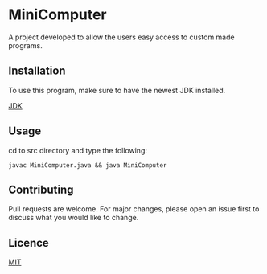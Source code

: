 # MiniComputer

A project developed to allow the users easy access to custom made programs.

## Installation

To use this program, make sure to have the newest JDK installed.

[JDK](https://www.oracle.com/java/technologies/javase/javase-jdk8-downloads.html)

## Usage

cd to src directory and type the following:

```
javac MiniComputer.java && java MiniComputer
```

## Contributing

Pull requests are welcome. For major changes, please open an issue first to discuss what you would like to change.

## Licence

[MIT](https://choosealicense.com/licenses/mit/)
